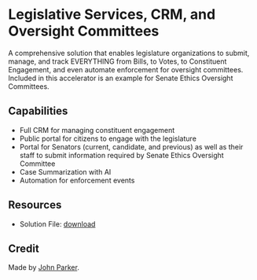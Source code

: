 # Legislative Services, CRM, and Oversight Committees
A comprehensive solution that enables legislature organizations to submit, manage, and track EVERYTHING from Bills, to Votes, to Constituent Engagement, and even automate enforcement for oversight committees. Included in this accelerator is an example for Senate Ethics Oversight Committees.

## Capabilities
- Full CRM for managing constituent engagement
- Public portal for citizens to engage with the legislature
- Portal for Senators (current, candidate, and previous) as well as their staff to submit information required by Senate Ethics Oversight Committee
- Case Summarization with AI
- Automation for enforcement events

## Resources
- Solution File: [download](https://github.com/microsoft/SLG-Business-Applications/releases/download/45/senateethicsoversight_1_0_0_12.zip)

## Credit
Made by [John Parker](https://www.linkedin.com/in/corporalparker/).
